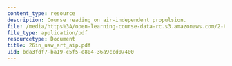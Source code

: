 ```yaml
---
content_type: resource
description: Course reading on air-independent propulsion.
file: /media/https%3A/open-learning-course-data-rc.s3.amazonaws.com/2-611-marine-power-and-propulsion-fall-2006/bda3fdf7ba19c5f5e80436a9ccd07400_26in_usw_art_aip.pdf
file_type: application/pdf
resourcetype: Document
title: 26in_usw_art_aip.pdf
uid: bda3fdf7-ba19-c5f5-e804-36a9ccd07400
---
```

